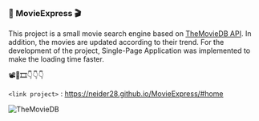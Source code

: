 ### 🎥 MovieExpress 🎬

This project is a small movie search engine based on [TheMovieDB API](https://www.themoviedb.org/ "TheMovieDB API"). In addition, the movies are updated according to their trend. For the development of the project, Single-Page Application was implemented to make the loading time faster.

📽🍿🎞👇👇👇

`<link project>` : <https://neider28.github.io/MovieExpress/#home>

![TheMovieDB](https://pbs.twimg.com/profile_images/1243623122089041920/gVZIvphd_400x400.jpg "TheMovieDB")
